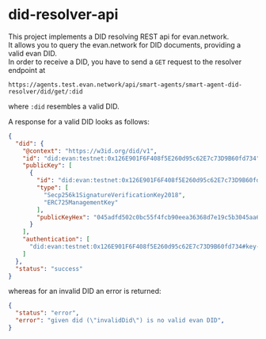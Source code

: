 # did-resolver-api
This project implements a DID resolving REST api for evan.network.
<br>It allows you to query the evan.network for DID documents, providing a valid evan DID.
<br>In order to receive a DID, you have to send a `GET` request to the resolver endpoint at

`https://agents.test.evan.network/api/smart-agents/smart-agent-did-resolver/did/get/:did`

where `:did` resembles a valid DID.

A response for a valid DID looks as follows:

```JSON
{
  "did": {
    "@context": "https://w3id.org/did/v1",
    "id": "did:evan:testnet:0x126E901F6F408f5E260d95c62E7c73D9B60fd734",
    "publicKey": [
      {
        "id": "did:evan:testnet:0x126E901F6F408f5E260d95c62E7c73D9B60fd734#key-1",
        "type": [
          "Secp256k1SignatureVerificationKey2018",
          "ERC725ManagementKey"
        ],
        "publicKeyHex": "045adfd502c0bc55f4fcb90eea36368d7e19c5b3045aa6f51dfa3699046e9751251d21bc6bdd06c1ff0014fcbbf9f1d83c714434f2b33d713aaf46760f2d53f10d"
      }
    ],
    "authentication": [
      "did:evan:testnet:0x126E901F6F408f5E260d95c62E7c73D9B60fd734#key-1"
    ]
  },
  "status": "success"
}
```

whereas for an invalid DID an error is returned:

```JSON
{
  "status": "error",
  "error": "given did (\"invalidDid\") is no valid evan DID",
}
```
